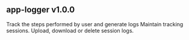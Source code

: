 ## app-logger v1.0.0

Track the steps performed by user and generate logs
Maintain tracking sessions.
Upload, download or delete session logs.
